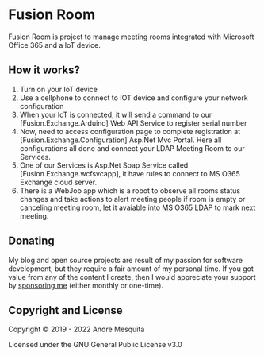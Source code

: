 # Fusion Room
<p>
<bloquote>Fusion Room is project to manage meeting rooms integrated with Microsoft Office 365 and a IoT device.</bloquote>
</p>

<h2>How it works?</h2>
<ol>
  <li>Turn on your IoT device</li>
  <li>Use a cellphone to connect to IOT device and configure your network configuration</li>
  <li>When your IoT is connected, it will send a command to our [Fusion.Exchange.Arduino] Web API Service to register serial number</li>
  <li>Now, need to access configuration page to complete registration at [Fusion.Exchange.Configuration] Asp.Net Mvc Portal. Here all configurations all done and connect your LDAP Meeting Room to our Services.</li>
  <li>One of our Services is Asp.Net Soap Service called [Fusion.Exchange.wcfsvcapp], it have rules to connect to MS O365 Exchange cloud server.</li>
  <li>There is a WebJob app which is a robot to observe all rooms status changes and take actions to alert meeting people if room is empty or canceling meeting room, let it avaiable into MS O365 LDAP to mark next meeting.</li>
</ol>

## Donating

My blog and open source projects are result of my passion for software development, but they require a fair amount of my personal time. If you got value from any of the content I create, then I would appreciate your support by [sponsoring me](https://github.com/sponsors/avmesquita) (either monthly or one-time).

## Copyright and License

Copyright © 2019 - 2022 Andre Mesquita

Licensed under the GNU General Public License v3.0
